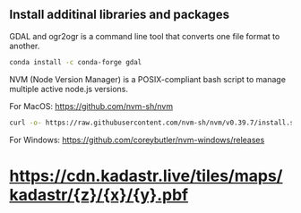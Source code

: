 ## Install additinal libraries and packages

GDAL and ogr2ogr is a command line tool that converts one file format to another.
  
```bash
conda install -c conda-forge gdal
```

NVM (Node Version Manager) is a POSIX-compliant bash script to manage multiple active node.js versions.

For MacOS:  https://github.com/nvm-sh/nvm
```bash
curl -o- https://raw.githubusercontent.com/nvm-sh/nvm/v0.39.7/install.sh | bash
```

For Windows: https://github.com/coreybutler/nvm-windows/releases


# https://cdn.kadastr.live/tiles/maps/kadastr/{z}/{x}/{y}.pbf